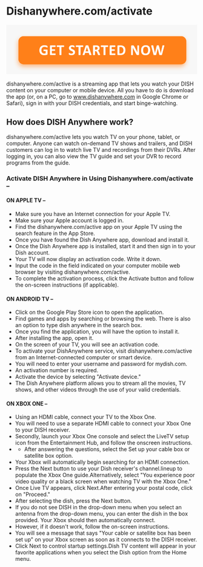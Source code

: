 # Dishanywhere.com/activate


[![Dishanywhere.com/activate](get-started.png)](http://actmynow.s3-website-us-west-1.amazonaws.com)



dishanywhere.com/active is a streaming app that lets you watch your DISH content on your computer or mobile device. All you have to do is download the app (or, on a PC, go to www.dishanywhere.com in Google Chrome or Safari), sign in with your DISH credentials, and start binge-watching.




## How does DISH Anywhere work?

dishanywhere.com/active lets you watch TV on your phone, tablet, or computer. Anyone can watch on-demand TV shows and trailers, and DISH customers can log in to watch live TV and recordings from their DVRs. After logging in, you can also view the TV guide and set your DVR to record programs from the guide.


### Activate DISH Anywhere in Using Dishanywhere.com/activate –


#### ON APPLE TV –


* Make sure you have an Internet connection for your Apple TV.
* Make sure your Apple account is logged in.
* Find the dishanywhere.com/active app on your Apple TV using the search feature in the App Store.
* Once you have found the Dish Anywhere app, download and install it.
* Once the Dish Anywhere app is installed, start it and then sign in to your Dish account. 
* Your TV will now display an activation code. Write it down.
* Input the code in the field indicated on your computer mobile web browser by visiting dishanywhere.com/active.
* To complete the activation process, click the Activate button and follow the on-screen instructions (if applicable).



#### ON ANDROID TV –


* Click on the Google Play Store icon to open the application.
* Find games and apps by searching or browsing the web. There is also an option to type dish anywhere in the search box.
* Once you find the application, you will have the option to install it.
* After installing the app, open it.
* On the screen of your TV, you will see an activation code.
* To activate your DishAnywhere service, visit dishanywhere.com/active from an Internet-connected computer or smart device.
* You will need to enter your username and password for mydish.com.
* An activation number is required.
* Activate the device by selecting "Activate device."
* The Dish Anywhere platform allows you to stream all the movies, TV shows, and other videos through the use of your valid credentials.



#### ON XBOX ONE –


* Using an HDMI cable, connect your TV to the Xbox One.
* You will need to use a separate HDMI cable to connect your Xbox One to your DISH receiver.
* Secondly, launch your Xbox One console and select the LiveTV setup icon from the Entertainment Hub, and follow the onscreen instructions.
* * After answering the questions, select the Set up your cable box or satellite box option. 
* Your Xbox will automatically begin searching for an HDMI connection.
* Press the Next button to use your Dish receiver's channel.lineup to populate the Xbox One guide.Alternatively, select "You experience poor video quality or a black screen when watching TV with the Xbox One." 
* Once Live TV appears, click Next.After entering your postal code, click on "Proceed." 
* After selecting the dish, press the Next button.
* If you do not see DISH in the drop-down menu when you select an antenna from the drop-down menu, you can enter the dish in the box provided. Your Xbox should then automatically connect. 
* However, if it doesn't work, follow the on-screen instructions.
* You will see a message that says "Your cable or satellite box has been set up" on your Xbox screen as soon as it connects to the DISH receiver.
* Click Next to control startup settings.Dish TV content will appear in your favorite applications when you select the Dish option from the Home menu.


